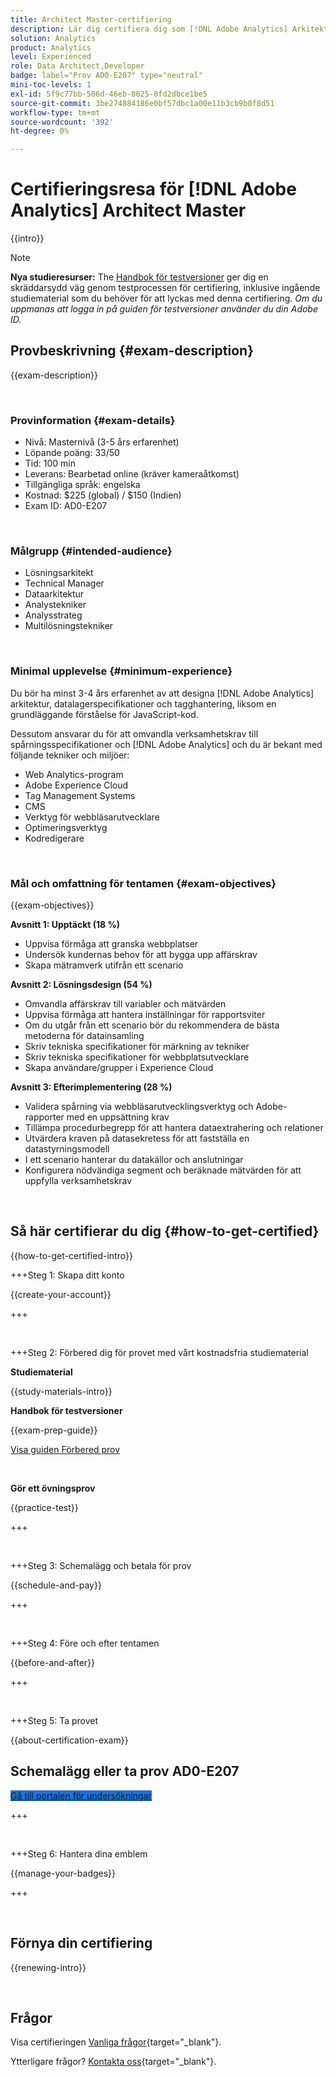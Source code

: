 ```yaml
---
title: Architect Master-certifiering
description: Lär dig certifiera dig som [!DNL Adobe Analytics] Arkitektmästare.
solution: Analytics
product: Analytics
level: Experienced
role: Data Architect,Developer
badge: label="Prov AD0-E207" type="neutral"
mini-toc-levels: 1
exl-id: 5f9c77bb-506d-46eb-8625-8fd2dbce1be5
source-git-commit: 3be274884186e0bf57dbc1a00e11b3cb9b0f8d51
workflow-type: tm+mt
source-wordcount: '392'
ht-degree: 0%

---
```


# Certifieringsresa för [!DNL Adobe Analytics] Architect Master

{{intro}}

>[!NOTE]
>
>**Nya studieresurser:** The [Handbok för testversioner](https://app.rockinfo.com/courses/playScorm/541) ger dig en skräddarsydd väg genom testprocessen för certifiering, inklusive ingående studiematerial som du behöver för att lyckas med denna certifiering. _Om du uppmanas att logga in på guiden för testversioner använder du din Adobe ID._

## Provbeskrivning {#exam-description}

{{exam-description}}

<br>

### Provinformation {#exam-details}

* Nivå: Masternivå (3-5 års erfarenhet)
* Löpande poäng: 33/50
* Tid: 100 min
* Leverans: Bearbetad online (kräver kameraåtkomst)
* Tillgängliga språk: engelska
* Kostnad: $225 (global) / $150 (Indien)
* Exam ID: AD0-E207

<br>

### Målgrupp {#intended-audience}

* Lösningsarkitekt
* Technical Manager
* Dataarkitektur
* Analystekniker
* Analysstrateg
* Multilösningstekniker

<br>

### Minimal upplevelse {#minimum-experience}

Du bör ha minst 3-4 års erfarenhet av att designa [!DNL Adobe Analytics] arkitektur, datalagerspecifikationer och tagghantering, liksom en grundläggande förståelse för JavaScript-kod.

Dessutom ansvarar du för att omvandla verksamhetskrav till spårningsspecifikationer och [!DNL Adobe Analytics] och du är bekant med följande tekniker och miljöer:

* Web Analytics-program
* Adobe Experience Cloud
* Tag Management Systems
* CMS
* Verktyg för webbläsarutvecklare
* Optimeringsverktyg
* Kodredigerare

<br>

### Mål och omfattning för tentamen {#exam-objectives}

{{exam-objectives}}

**Avsnitt 1: Upptäckt (18 %)**

* Uppvisa förmåga att granska webbplatser
* Undersök kundernas behov för att bygga upp affärskrav
* Skapa mätramverk utifrån ett scenario

**Avsnitt 2: Lösningsdesign (54 %)**

* Omvandla affärskrav till variabler och mätvärden
* Uppvisa förmåga att hantera inställningar för rapportsviter
* Om du utgår från ett scenario bör du rekommendera de bästa metoderna för datainsamling
* Skriv tekniska specifikationer för märkning av tekniker
* Skriv tekniska specifikationer för webbplatsutvecklare
* Skapa användare/grupper i Experience Cloud

**Avsnitt 3: Efterimplementering (28 %)**

* Validera spårning via webbläsarutvecklingsverktyg och Adobe-rapporter med en uppsättning krav
* Tillämpa procedurbegrepp för att hantera dataextrahering och relationer
* Utvärdera kraven på datasekretess för att fastställa en datastyrningsmodell
* I ett scenario hanterar du datakällor och anslutningar
* Konfigurera nödvändiga segment och beräknade mätvärden för att uppfylla verksamhetskrav

<br>

## Så här certifierar du dig {#how-to-get-certified}

{{how-to-get-certified-intro}}

+++Steg 1: Skapa ditt konto

{{create-your-account}}

+++

<br>

+++Steg 2: Förbered dig för provet med vårt kostnadsfria studiematerial

**Studiematerial**

{{study-materials-intro}}

**Handbok för testversioner**

{{exam-prep-guide}}

[Visa guiden Förbered prov](https://app.rockinfo.com/courses/playScorm/541)

<br>

**Gör ett övningsprov**

{{practice-test}}

+++

<br>

+++Steg 3: Schemalägg och betala för prov

{{schedule-and-pay}}

+++

<br>

+++Steg 4: Före och efter tentamen

{{before-and-after}}

+++

<br>

+++Steg 5: Ta provet

{{about-certification-exam}}

## Schemalägg eller ta prov AD0-E207

<a href="https://www.certmetrics.com/adobe/candidate/examity_sso.aspx?eid=AD0-E207" target="_blank" class="spectrum-Button spectrum-Button--fill spectrum-Button--accent spectrum-Button--sizeM is-margin-bottom-big-big at-element-click-tracking" style="background-color:#1473E6">

<span class="spectrum-Button-label has-no-wrap">
   Gå till portalen för undersökningar
</span>
</a>

+++

<br>

+++Steg 6: Hantera dina emblem

{{manage-your-badges}}

+++

<br>

## Förnya din certifiering

{{renewing-intro}}

<br>

## Frågor

Visa certifieringen [Vanliga frågor](https://experienceleague.adobe.com/docs/certification/certification/faq.html){target="_blank"}.

Ytterligare frågor? [Kontakta oss](mailto:certif@adobe.com){target="_blank"}.

